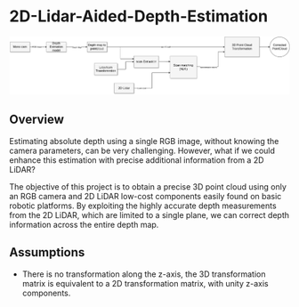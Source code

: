 # 2D-Lidar-Aided-Depth-Estimation

![Depth Estimation Visualization](docs/lade_bd.png)

## Overview
Estimating absolute depth using a single RGB image, without knowing the camera parameters, can be very challenging. However, what if we could enhance this estimation with precise additional information from a 2D LiDAR?

The objective of this project is to obtain a precise 3D point cloud using only an RGB camera and 2D LiDAR low-cost components easily found on basic robotic platforms. By exploiting the highly accurate depth measurements from the 2D LiDAR, which are limited to a single plane, we can correct depth information across the entire depth map.

## Assumptions
* There is no transformation along the z-axis, the 3D transformation matrix is equivalent to a 2D transformation matrix, with unity z-axis components.